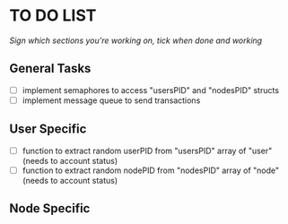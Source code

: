 # TO DO LIST
*Sign which sections you're working on, tick when done and working*

## General Tasks
- [ ] implement semaphores to access "usersPID" and "nodesPID" structs
- [ ] implement message queue to send transactions

## User Specific
- [ ] function to extract random userPID from "usersPID" array of "user" (needs to account status)
- [ ] function to extract random nodePID from "nodesPID" array of "node" (needs to account status)

## Node Specific

